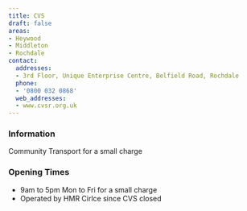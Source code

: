 ```yaml
---
title: CVS
draft: false
areas:
- Heywood
- Middleton
- Rochdale
contact:
  addresses:
  - 3rd Floor, Unique Enterprise Centre, Belfield Road, Rochdale
  phone:
  - '0800 032 0868'
  web_addresses:
  - www.cvsr.org.uk
---
```


### Information
Community Transport for a small charge

### Opening Times
* 9am to 5pm  Mon to Fri for a small charge
* Operated by HMR Cirlce since CVS closed


